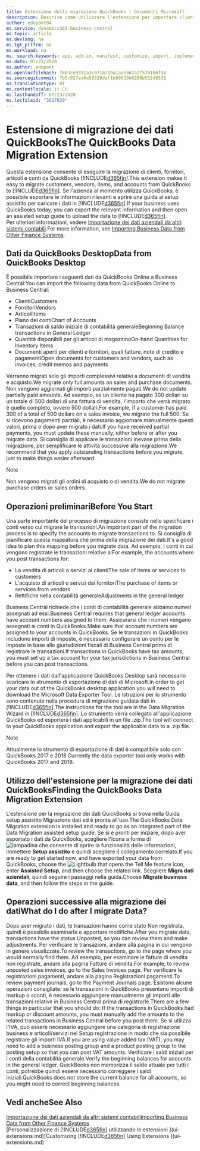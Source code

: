 ```yaml
---
title: Estensione della migrazione QuickBooks | Documenti Microsoft
description: Descrive come utilizzare l'estensione per importare clienti, fornitori, articoli e conti da QuickBooks Desktop a Business Central.
author: edupont04
ms.service: dynamics365-business-central
ms.topic: article
ms.devlang: na
ms.tgt_pltfrm: na
ms.workload: na
ms. search.keywords: app, add-in, manifest, customize, import, implement
ms.date: 07/23/2020
ms.author: edupont
ms.openlocfilehash: f603ce9391a3c971b719a1aae367a2f578166f94
ms.sourcegitcommit: 7b5c927ea9a59329daf1b60633b8290b552d6531
ms.translationtype: HT
ms.contentlocale: it-CH
ms.lasthandoff: 07/23/2020
ms.locfileid: "3617829"
---
```

# <a name="the-quickbooks-data-migration-extension"></a><span data-ttu-id="8222a-103">Estensione di migrazione dei dati QuickBooks</span><span class="sxs-lookup"><span data-stu-id="8222a-103">The QuickBooks Data Migration Extension</span></span>

<span data-ttu-id="8222a-104">Questa estensione consente di eseguire la migrazione di clienti, fornitori, articoli e conti da QuickBooks [!INCLUDE[d365fin](includes/d365fin_md.md)].</span><span class="sxs-lookup"><span data-stu-id="8222a-104">This extension makes it easy to migrate customers, vendors, items, and accounts from QuickBooks to [!INCLUDE[d365fin](includes/d365fin_md.md)].</span></span> <span data-ttu-id="8222a-105">Se l'azienda al momento utilizza QuickBooks, è possibile esportare le informazioni rilevanti e aprire una guida al setup assistito per caricare i dati in [!INCLUDE[d365fin](includes/d365fin_md.md)].</span><span class="sxs-lookup"><span data-stu-id="8222a-105">If your business uses QuickBooks today, you can export the relevant information and then open an assisted setup guide to upload the data to [!INCLUDE[d365fin](includes/d365fin_md.md)].</span></span>  
<span data-ttu-id="8222a-106">Per ulteriori informazioni, vedere [Importazione dei dati aziendali da altri sistemi contabili](across-import-data-configuration-packages.md).</span><span class="sxs-lookup"><span data-stu-id="8222a-106">For more information, see [Importing Business Data from Other Finance Systems](across-import-data-configuration-packages.md).</span></span>

## <a name="data-from-quickbooks-desktop"></a><span data-ttu-id="8222a-107">Dati da QuickBooks Desktop</span><span class="sxs-lookup"><span data-stu-id="8222a-107">Data from QuickBooks Desktop</span></span>

<span data-ttu-id="8222a-108">È possibile importare i seguenti dati da QuickBooks Online a Business Central:</span><span class="sxs-lookup"><span data-stu-id="8222a-108">You can import the following data from QuickBooks Online to Business Central:</span></span>

- <span data-ttu-id="8222a-109">Clienti</span><span class="sxs-lookup"><span data-stu-id="8222a-109">Customers</span></span>  
- <span data-ttu-id="8222a-110">Fornitori</span><span class="sxs-lookup"><span data-stu-id="8222a-110">Vendors</span></span>  
- <span data-ttu-id="8222a-111">Articoli</span><span class="sxs-lookup"><span data-stu-id="8222a-111">Items</span></span>  
- <span data-ttu-id="8222a-112">Piano dei conti</span><span class="sxs-lookup"><span data-stu-id="8222a-112">Chart of Accounts</span></span>  
- <span data-ttu-id="8222a-113">Transazioni di saldo iniziale di contabilità generale</span><span class="sxs-lookup"><span data-stu-id="8222a-113">Beginning Balance transactions in General Ledger</span></span>  
- <span data-ttu-id="8222a-114">Quantità disponibili per gli articoli di magazzino</span><span class="sxs-lookup"><span data-stu-id="8222a-114">On-hand Quantities for Inventory Items</span></span>  
- <span data-ttu-id="8222a-115">Documenti aperti per clienti e fornitori, quali fatture, note di credito e pagamenti</span><span class="sxs-lookup"><span data-stu-id="8222a-115">Open documents for customers and vendors, such as invoices, credit memos and payments</span></span>  

<span data-ttu-id="8222a-116">Verranno migrati solo gli importi complessivi relativi a documenti di vendita e acquisto.</span><span class="sxs-lookup"><span data-stu-id="8222a-116">We migrate only full amounts on sales and purchase documents.</span></span> <span data-ttu-id="8222a-117">Non vengono aggiornati gli importi parzialmente pagati.</span><span class="sxs-lookup"><span data-stu-id="8222a-117">We do not update partially paid amounts.</span></span> <span data-ttu-id="8222a-118">Ad esempio, se un cliente ha pagato 300 dollari su un totale di 500 dollari di una fattura di vendita, l'importo che verrà migrato è quello completo, ovvero 500 dollari.</span><span class="sxs-lookup"><span data-stu-id="8222a-118">For example, if a customer has paid 300 of a total of 500 dollars on a sales invoice, we migrate the full 500.</span></span> <span data-ttu-id="8222a-119">Se si ricevono pagamenti parziali, è necessario aggiornare manualmente questi valori, prima o dopo aver migrato i dati.</span><span class="sxs-lookup"><span data-stu-id="8222a-119">If you have received partial payments, you must update these manually, either before or after you migrate data.</span></span> <span data-ttu-id="8222a-120">Si consiglia di applicare le transazioni inevase prima della migrazione, per semplificare le attività successive alla migrazione.</span><span class="sxs-lookup"><span data-stu-id="8222a-120">We recommend that you apply outstanding transactions before you migrate, just to make things easier afterward.</span></span>

> [!NOTE]
> <span data-ttu-id="8222a-121">Non vengono migrati gli ordini di acquisto o di vendita.</span><span class="sxs-lookup"><span data-stu-id="8222a-121">We do not migrate purchase orders or sales orders.</span></span>

## <a name="before-you-start"></a><span data-ttu-id="8222a-122">Operazioni preliminari</span><span class="sxs-lookup"><span data-stu-id="8222a-122">Before You Start</span></span>

<span data-ttu-id="8222a-123">Una parte importante del processo di migrazione consiste nello specificare i conti verso cui migrare le transazioni.</span><span class="sxs-lookup"><span data-stu-id="8222a-123">An important part of the migration process is to specify the accounts to migrate transactions to.</span></span> <span data-ttu-id="8222a-124">Si consiglia di pianificare questa mappatura che prima della migrazione dei dati.</span><span class="sxs-lookup"><span data-stu-id="8222a-124">It's a good idea to plan this mapping before you migrate data.</span></span> <span data-ttu-id="8222a-125">Ad esempio, i conti in cui vengono registrate le transazioni relative a:</span><span class="sxs-lookup"><span data-stu-id="8222a-125">For example, the accounts where you post transactions for:</span></span>

- <span data-ttu-id="8222a-126">La vendita di articoli o servizi ai clienti</span><span class="sxs-lookup"><span data-stu-id="8222a-126">The sale of items or services to customers</span></span>  
- <span data-ttu-id="8222a-127">L'acquisto di articoli o servizi dai fornitori</span><span class="sxs-lookup"><span data-stu-id="8222a-127">The purchase of items or services from vendors</span></span>  
- <span data-ttu-id="8222a-128">Rettifiche nella contabilità generale</span><span class="sxs-lookup"><span data-stu-id="8222a-128">Adjustments in the general ledger</span></span>  

<span data-ttu-id="8222a-129">Business Central richiede che i conti di contabilità generale abbaino numeri assegnati ad essi.</span><span class="sxs-lookup"><span data-stu-id="8222a-129">Business Central requires that general ledger accounts have account numbers assigned to them.</span></span> <span data-ttu-id="8222a-130">Assicurarsi che i numeri vengano assegnati ai conti in QuickBooks.</span><span class="sxs-lookup"><span data-stu-id="8222a-130">Make sure that account numbers are assigned to your accounts in QuickBooks.</span></span>
<span data-ttu-id="8222a-131">Se le transazioni in QuickBooks includono importi di imposte, è necessario configurare un conto per le imposte in base alle giurisdizioni fiscali di Business Central prima di registrare le transazioni.</span><span class="sxs-lookup"><span data-stu-id="8222a-131">If transactions in QuickBooks have tax amounts, you must set up a tax account for your tax jurisdictions in Business Central before you can post transactions.</span></span>

<span data-ttu-id="8222a-132">Per ottenere i dati dall'applicazione QuickBooks Desktop sarà necessario scaricare lo strumento di esportazione di dati di Microsoft.</span><span class="sxs-lookup"><span data-stu-id="8222a-132">In order to get your data out of the QuickBooks desktop application you will need to download the Microsoft Data Exporter Tool.</span></span>  <span data-ttu-id="8222a-133">Le istruzioni per lo strumento sono contenute nella procedura di migrazione guidata dati in [!INCLUDE[d365fin](includes/d365fin_md.md)].</span><span class="sxs-lookup"><span data-stu-id="8222a-133">The instructions for the tool are in the Data Migration Wizard in [!INCLUDE[d365fin](includes/d365fin_md.md)].</span></span> <span data-ttu-id="8222a-134">Lo strumento verrà collegato all'applicazione QuickBooks ed esporterà i dati applicabili in un file .zip.</span><span class="sxs-lookup"><span data-stu-id="8222a-134">The tool will connect to your QuickBooks application and export the applicable data to a .zip file.</span></span>  

> [!NOTE]
> <span data-ttu-id="8222a-135">Attualmente lo strumento di esportazione di dati è compatibile solo con QuickBooks 2017 e 2018.</span><span class="sxs-lookup"><span data-stu-id="8222a-135">Currently the data exporter tool only works with QuickBooks 2017 and 2018.</span></span>

## <a name="finding-the-quickbooks-data-migration-extension"></a><span data-ttu-id="8222a-136">Utilizzo dell'estensione per la migrazione dei dati QuickBooks</span><span class="sxs-lookup"><span data-stu-id="8222a-136">Finding the QuickBooks Data Migration Extension</span></span>

<span data-ttu-id="8222a-137">L'estensione per la migrazione dei dati QuickBooks si trova nella Guida setup assistito Migrazione dati ed è pronta all'uso.</span><span class="sxs-lookup"><span data-stu-id="8222a-137">The QuickBooks Data Migration extension is installed and ready to go as an integrated part of the Data Migration assisted setup guide.</span></span> <span data-ttu-id="8222a-138">Se si è pronti per iniziare, dopo aver esportato i dati da QuickBooks, scegliere l'icona a forma di ![lampadina che consente di aprire la funzionalità delle informazioni](media/ui-search/search_small.png "Informazioni sull'operazione che si desidera eseguire"), immettere **Setup assistito** e quindi scegliere il collegamento correlato.</span><span class="sxs-lookup"><span data-stu-id="8222a-138">If you are ready to get started now, and have exported your data from QuickBooks, choose the ![Lightbulb that opens the Tell Me feature](media/ui-search/search_small.png "Tell me what you want to do") icon, enter **Assisted Setup**, and then choose the related link.</span></span> <span data-ttu-id="8222a-139">Scegliere **Migra dati aziendali**, quindi seguire i passaggi nella guida.</span><span class="sxs-lookup"><span data-stu-id="8222a-139">Choose **Migrate business data**, and then follow the steps in the guide.</span></span>  

## <a name="what-do-i-do-after-i-migrate-data"></a><span data-ttu-id="8222a-140">Operazioni successive alla migrazione dei dati</span><span class="sxs-lookup"><span data-stu-id="8222a-140">What do I do after I migrate Data?</span></span>

<span data-ttu-id="8222a-141">Dopo aver migrato i dati, le transazioni hanno come stato Non registrata, quindi è possibile esaminarle e apportare modifiche.</span><span class="sxs-lookup"><span data-stu-id="8222a-141">After you migrate data, transactions have the status Unposted, so you can review them and make adjustments.</span></span> <span data-ttu-id="8222a-142">Per verificare le transazioni, andare alla pagina in cui vengono in genere visualizzate.</span><span class="sxs-lookup"><span data-stu-id="8222a-142">To review the transactions, go to the page where you would normally find them.</span></span> <span data-ttu-id="8222a-143">Ad esempio, per esaminare le fatture di vendita non registrate, andare alla pagina Fatture di vendita.</span><span class="sxs-lookup"><span data-stu-id="8222a-143">For example, to review unposted sales invoices, go to the Sales Invoices page.</span></span> <span data-ttu-id="8222a-144">Per verificare le registrazioni pagamenti, andare alla pagina Registrazioni pagamenti.</span><span class="sxs-lookup"><span data-stu-id="8222a-144">To review payment journals, go to the Payment Journals page.</span></span>
<span data-ttu-id="8222a-145">Esistono alcune operazioni consigliate: se le transazioni in QuickBooks presentano importi di markup o sconti, è necessario aggiungere manualmente gli importi alle transazioni relative in Business Central prima di registrarle.</span><span class="sxs-lookup"><span data-stu-id="8222a-145">There are a few things in particular that you should do: If the transactions in QuickBooks had markup or discount amounts, you must manually add the amounts to the related transactions in Business Central before you post them.</span></span>
<span data-ttu-id="8222a-146">Se si utilizza l'IVA, può essere necessario aggiungere una categoria di registrazione business e articoli/servizi nel Setup registrazione in modo che sia possibile registrare gli importi IVA.</span><span class="sxs-lookup"><span data-stu-id="8222a-146">If you are using value added tax (VAT), you may need to add a business posting group and a product posting group to the posting setup so that you can post VAT amounts.</span></span>
<span data-ttu-id="8222a-147">Verificare i saldi iniziali per i conti della contabilità generale.</span><span class="sxs-lookup"><span data-stu-id="8222a-147">Verify the beginning balances for accounts in the general ledger.</span></span> <span data-ttu-id="8222a-148">QuickBooks non memorizza il saldo attuale per tutti i conti, potrebbe quindi essere necessario correggere i saldi iniziali.</span><span class="sxs-lookup"><span data-stu-id="8222a-148">QuickBooks does not store the current balance for all accounts, so you might need to correct beginning balances.</span></span>

## <a name="see-also"></a><span data-ttu-id="8222a-149">Vedi anche</span><span class="sxs-lookup"><span data-stu-id="8222a-149">See Also</span></span>

[<span data-ttu-id="8222a-150">Importazione dei dati aziendali da altri sistemi contabili</span><span class="sxs-lookup"><span data-stu-id="8222a-150">Importing Business Data from Other Finance Systems</span></span>](across-import-data-configuration-packages.md)  
<span data-ttu-id="8222a-151">[Personalizzazione di [!INCLUDE[d365fin](includes/d365fin_md.md)] utilizzando le estensioni ](ui-extensions.md)</span><span class="sxs-lookup"><span data-stu-id="8222a-151">[Customizing [!INCLUDE[d365fin](includes/d365fin_md.md)] Using Extensions ](ui-extensions.md)</span></span>  
